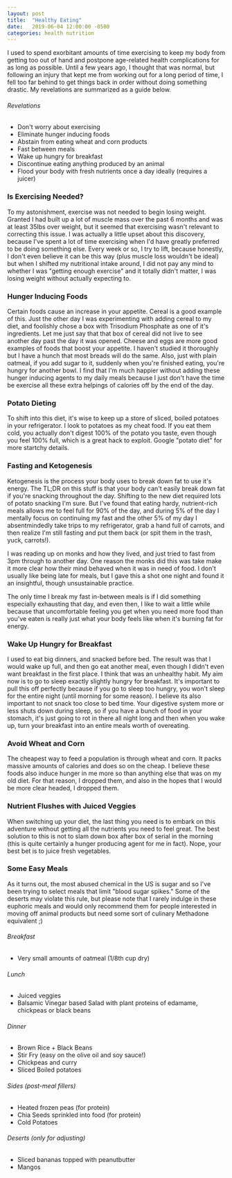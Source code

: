 ```yaml
---
layout: post
title:  "Healthy Eating"
date:   2019-06-04 12:00:00 -0500
categories: health nutrition
---
```


I used to spend exorbitant amounts of time exercising to keep my body from getting too out of hand and postpone age-related health complications for as long as possible.  Until a few years ago, I thought that was normal, but following an injury that kept me from working out for a long period of time, I fell too far behind to get things back in order without doing something drastic.  My revelations are summarized as a guide below.  


###### Revelations

- Don't worry about exercising
- Eliminate hunger inducing foods
- Abstain from eating wheat and corn products
- Fast between meals
- Wake up hungry for breakfast
- Discontinue eating anything produced by an animal
- Flood your body with fresh nutrients once a day ideally (requires a juicer)


### Is Exercising Needed?

To my astonishment, exercise was not needed to begin losing weight.  Granted I had built up a lot of muscle mass over the past 6 months and was at least 35lbs over weight, but it seemed that exercising wasn't relevant to correcting this issue.  I was actually a little upset about this discovery, because I've spent a lot of time exercising when I'd have greatly preferred to be doing something else.  Every week or so, I try to lift, because honestly, I don't even believe it can be this way (plus muscle loss wouldn't be ideal) but when I shifted my nutritional intake around, I did not pay any mind to whether I was "getting enough exercise" and it totally didn't matter, I was losing weight without actually expecting to.  


### Hunger Inducing Foods

Certain foods cause an increase in your appetite.  Cereal is a good example of this.  Just the other day I was experimenting with adding cereal to my diet, and foolishly chose a box with Trisodium Phosphate as one of it's ingredients.  Let me just say that that box of cereal did not live to see another day past the day it was opened.  Cheese and eggs are more good examples of foods that boost your appetite.  I haven't studied it thoroughly but I have a hunch that most breads will do the same.  Also, just with plain oatmeal, if you add sugar to it, suddenly when you're finished eating, you're hungry for another bowl.  I find that I'm much happier without adding these hunger inducing agents to my daily meals because I just don't have the time be exercise all these extra helpings of calories off by the end of the day.  


### Potato Dieting

To shift into this diet, it's wise to keep up a store of sliced, boiled potatoes in your refrigerator.  I look to potatoes as my cheat food.  If you eat them cold, you actually don't digest 100% of the potato you taste, even though you feel 100% full, which is a great hack to exploit.  Google "potato diet" for more startchy details.  


### Fasting and Ketogenesis

Ketogenesis is the process your body uses to break down fat to use it's energy.  The TL;DR on this stuff is that your body can't easily break down fat if you're snacking throughout the day.  Shifting to the new diet required lots of potato snacking I'm sure.  But I've found that eating hardy, nutrient-rich meals allows me to feel full for 90% of the day, and during 5% of the day I mentally focus on continuing my fast and the other 5% of my day I absentmindedly take trips to my refrigerator, grab a hand full of carrots, and then realize I'm still fasting and put them back (or spit them in the trash, yuck, carrots!).  

I was reading up on monks and how they lived, and just tried to fast from 3pm through to another day.  One reason the monks did this was take make it more clear how their mind behaved when it was in need of food.  I don't usually like being late for meals, but I gave this a shot one night and found it an insightful, though unsustainable practice.  

The only time I break my fast in-between meals is if I did something especially exhausting that day, and even then, I like to wait a little while because that uncomfortable feeling you get when you need more food than you've eaten is really just what your body feels like when it's burning fat for energy.  


### Wake Up Hungry for Breakfast

I used to eat big dinners, and snacked before bed.  The result was that I would wake up full, and then go eat another meal, even though I didn't even want breakfast in the first place.  I think that was an unhealthy habit.  My aim now is to go to sleep exactly slightly hungry for breakfast.  It's important to pull this off perfectly because if you go to sleep too hungry, you won't sleep for the entire night (until morning for some reason).  I believe its also important to not snack too close to bed time.  Your digestive system more or less shuts down during sleep, so if you have a bunch of food in your stomach, it's just going to rot in there all night long and then when you wake up, turn your breakfast into an entire meals worth of overeating.  


### Avoid Wheat and Corn

The cheapest way to feed a population is through wheat and corn.  It packs massive amounts of calories and does so on the cheap.  I believe these foods also induce hunger in me more so than anything else that was on my old diet.  For that reason, I dropped them, and also in the hopes that I would be more clear headed, I dropped them.  


### Nutrient Flushes with Juiced Veggies

When switching up your diet, the last thing you need is to embark on this adventure without getting all the nutrients you need to feel great.  The best solution to this is not to slam down box after box of serial in the morning (this is quite certainly a hunger producing agent for me in fact).  Nope, your best bet is to juice fresh vegetables.  


### Some Easy Meals

As it turns out, the most abused chemical in the US is sugar and so I've been trying to select meals that limit "blood sugar spikes."  Some of the deserts may violate this rule, but please note that I rarely indulge in these euphoric meals and would only recommend them for people interested in moving off animal products but need some sort of culinary Methadone equivalent ;)  

###### Breakfast
- Very small amounts of oatmeal (1/8th cup dry)

###### Lunch
- Juiced veggies
- Balsamic Vinegar based Salad with plant proteins of edamame, chickpeas or black beans

###### Dinner
- Brown Rice + Black Beans
- Stir Fry (easy on the olive oil and soy sauce!)
- Chickpeas and curry
- Sliced Boiled potatoes

###### Sides (post-meal fillers)
- Heated frozen peas (for protein)
- Chia Seeds sprinkled into food (for protein)
- Cold Potatoes

###### Deserts (only for adjusting)
- Sliced bananas topped with peanutbutter
- Mangos
